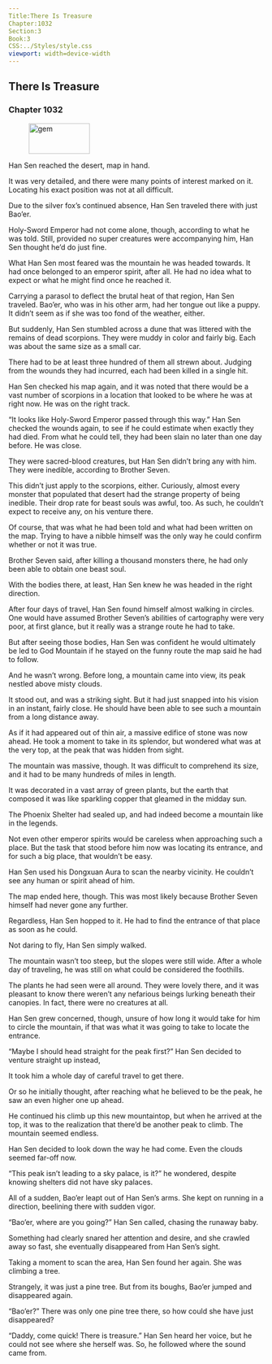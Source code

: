 ```yaml
---
Title:There Is Treasure 
Chapter:1032 
Section:3 
Book:3 
CSS:../Styles/style.css 
viewport: width=device-width
---
```

  
## There Is Treasure
### Chapter 1032
  
<figure>
	<img src="../Images/gem.gif" alt="gem" id="gem" width="120" height="60" />
</figure>
  

  
Han Sen reached the desert, map in hand.

It was very detailed, and there were many points of interest marked on it. Locating his exact position was not at all difficult.

Due to the silver fox’s continued absence, Han Sen traveled there with just Bao’er.

Holy-Sword Emperor had not come alone, though, according to what he was told. Still, provided no super creatures were accompanying him, Han Sen thought he’d do just fine.

What Han Sen most feared was the mountain he was headed towards. It had once belonged to an emperor spirit, after all. He had no idea what to expect or what he might find once he reached it.

Carrying a parasol to deflect the brutal heat of that region, Han Sen traveled. Bao’er, who was in his other arm, had her tongue out like a puppy. It didn’t seem as if she was too fond of the weather, either.

But suddenly, Han Sen stumbled across a dune that was littered with the remains of dead scorpions. They were muddy in color and fairly big. Each was about the same size as a small car.

There had to be at least three hundred of them all strewn about. Judging from the wounds they had incurred, each had been killed in a single hit.

Han Sen checked his map again, and it was noted that there would be a vast number of scorpions in a location that looked to be where he was at right now. He was on the right track.

“It looks like Holy-Sword Emperor passed through this way.” Han Sen checked the wounds again, to see if he could estimate when exactly they had died. From what he could tell, they had been slain no later than one day before. He was close.

They were sacred-blood creatures, but Han Sen didn’t bring any with him. They were inedible, according to Brother Seven.

This didn’t just apply to the scorpions, either. Curiously, almost every monster that populated that desert had the strange property of being inedible. Their drop rate for beast souls was awful, too. As such, he couldn’t expect to receive any, on his venture there.

Of course, that was what he had been told and what had been written on the map. Trying to have a nibble himself was the only way he could confirm whether or not it was true.

Brother Seven said, after killing a thousand monsters there, he had only been able to obtain one beast soul.

With the bodies there, at least, Han Sen knew he was headed in the right direction.

After four days of travel, Han Sen found himself almost walking in circles. One would have assumed Brother Seven’s abilities of cartography were very poor, at first glance, but it really was a strange route he had to take.

But after seeing those bodies, Han Sen was confident he would ultimately be led to God Mountain if he stayed on the funny route the map said he had to follow.

And he wasn’t wrong. Before long, a mountain came into view, its peak nestled above misty clouds.

It stood out, and was a striking sight. But it had just snapped into his vision in an instant, fairly close. He should have been able to see such a mountain from a long distance away.

As if it had appeared out of thin air, a massive edifice of stone was now ahead. He took a moment to take in its splendor, but wondered what was at the very top, at the peak that was hidden from sight.

The mountain was massive, though. It was difficult to comprehend its size, and it had to be many hundreds of miles in length.

It was decorated in a vast array of green plants, but the earth that composed it was like sparkling copper that gleamed in the midday sun.

The Phoenix Shelter had sealed up, and had indeed become a mountain like in the legends.

Not even other emperor spirits would be careless when approaching such a place. But the task that stood before him now was locating its entrance, and for such a big place, that wouldn’t be easy.

Han Sen used his Dongxuan Aura to scan the nearby vicinity. He couldn’t see any human or spirit ahead of him.

The map ended here, though. This was most likely because Brother Seven himself had never gone any further.

Regardless, Han Sen hopped to it. He had to find the entrance of that place as soon as he could.

Not daring to fly, Han Sen simply walked.

The mountain wasn’t too steep, but the slopes were still wide. After a whole day of traveling, he was still on what could be considered the foothills.

The plants he had seen were all around. They were lovely there, and it was pleasant to know there weren’t any nefarious beings lurking beneath their canopies. In fact, there were no creatures at all.

Han Sen grew concerned, though, unsure of how long it would take for him to circle the mountain, if that was what it was going to take to locate the entrance.

“Maybe I should head straight for the peak first?” Han Sen decided to venture straight up instead,

It took him a whole day of careful travel to get there.

Or so he initially thought, after reaching what he believed to be the peak, he saw an even higher one up ahead.

He continued his climb up this new mountaintop, but when he arrived at the top, it was to the realization that there’d be another peak to climb. The mountain seemed endless.

Han Sen decided to look down the way he had come. Even the clouds seemed far-off now.

“This peak isn’t leading to a sky palace, is it?” he wondered, despite knowing shelters did not have sky palaces.

All of a sudden, Bao’er leapt out of Han Sen’s arms. She kept on running in a direction, beelining there with sudden vigor.

“Bao’er, where are you going?” Han Sen called, chasing the runaway baby.

Something had clearly snared her attention and desire, and she crawled away so fast, she eventually disappeared from Han Sen’s sight.

Taking a moment to scan the area, Han Sen found her again. She was climbing a tree.

Strangely, it was just a pine tree. But from its boughs, Bao’er jumped and disappeared again.

“Bao’er?” There was only one pine tree there, so how could she have just disappeared?

“Daddy, come quick! There is treasure.” Han Sen heard her voice, but he could not see where she herself was. So, he followed where the sound came from.